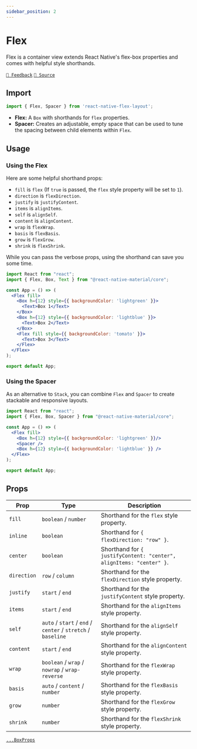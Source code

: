 ```yaml
---
sidebar_position: 2
---
```


# Flex

Flex is a container view extends React Native's flex-box properties and comes with helpful style shorthands.

[`💬 Feedback`](https://github.com/yamankatby/react-native-flex-layout/labels/flex)
[`🌱 Source`](https://github.com/yamankatby/react-native-flex-layout/blob/main/src/Flex.tsx)

## Import

```js
import { Flex, Spacer } from 'react-native-flex-layout';
```

- **Flex:** A `Box` with shorthands for `flex` properties.
- **Spacer:** Creates an adjustable, empty space that can be used to tune the spacing between child elements
  within `Flex`.

## Usage

### Using the Flex

Here are some helpful shorthand props:

- `fill` is `flex` (If `true` is passed, the `flex` style property will be set to `1`).
- `direction` is `flexDirection`.
- `justify` is `justifyContent`.
- `items` is `alignItems`.
- `self` is `alignSelf`.
- `content` is `alignContent`.
- `wrap` is `flexWrap`.
- `basis` is `flexBasis`.
- `grow` is `flexGrow`.
- `shrink` is `flexShrink`.

While you can pass the verbose props, using the shorthand can save you some time.

```jsx with-preview
import React from "react";
import { Flex, Box, Text } from "@react-native-material/core";

const App = () => (
  <Flex fill>
    <Box h={12} style={{ backgroundColor: 'lightgreen' }}>
      <Text>Box 1</Text>
    </Box>
    <Box h={12} style={{ backgroundColor: 'lightblue' }}>
      <Text>Box 2</Text>
    </Box>
    <Flex fill style={{ backgroundColor: 'tomato' }}>
      <Text>Box 3</Text>
    </Flex>
  </Flex>
);

export default App;
```

### Using the Spacer

As an alternative to `Stack`, you can combine `Flex` and `Spacer` to create stackable and responsive layouts.

```jsx with-preview
import React from "react";
import { Flex, Box, Spacer } from "@react-native-material/core";

const App = () => (
  <Flex fill>
    <Box h={12} style={{ backgroundColor: 'lightgreen' }}/>
    <Spacer />
    <Box h={12} style={{ backgroundColor: 'lightblue' }} />
  </Flex>
);

export default App;
```

## Props

| Prop        | Type                                                         | Description                                                         |
|-------------|--------------------------------------------------------------|---------------------------------------------------------------------|
| `fill`      | `boolean` / `number`                                         | Shorthand for the `flex` style property.                            |
| `inline`    | `boolean`                                                    | Shorthand for `{ flexDirection: "row" }`.                           |
| `center`    | `boolean`                                                    | Shorthand for `{ justifyContent: "center", alignItems: "center" }`. |
| `direction` | `row` / `column`                                             | Shorthand for the `flexDirection` style property.                   |
| `justify`   | `start` / `end`                                              | Shorthand for the `justifyContent` style property.                  |
| `items`     | `start` / `end`                                              | Shorthand for the `alignItems` style property.                      |
| `self`      | `auto` / `start` / `end` / `center` / `stretch` / `baseline` | Shorthand for the `alignSelf` style property.                       |
| `content`   | `start` / `end`                                              | Shorthand for the `alignContent` style property.                    |
| `wrap`      | `boolean` / `wrap` / `nowrap` / `wrap-reverse`               | Shorthand for the `flexWrap` style property.                        |
| `basis`     | `auto` / `content` / `number`                                | Shorthand for the `flexBasis` style property.                       |
| `grow`      | `number`                                                     | Shorthand for the `flexGrow` style property.                        |
| `shrink`    | `number`                                                     | Shorthand for the `flexShrink` style property.                      |

[`...BoxProps`](/docs/layout/box#props)
